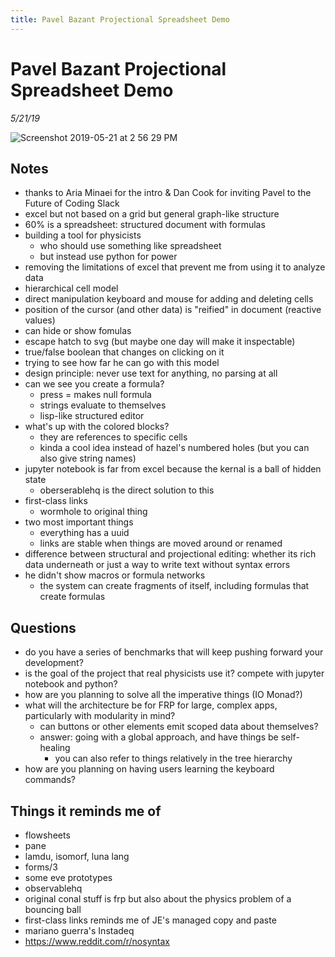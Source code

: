 ```yaml
---
title: Pavel Bazant Projectional Spreadsheet Demo
---
```


# Pavel Bazant Projectional Spreadsheet Demo

_5/21/19_

![Screenshot 2019-05-21 at 2 56 29 PM](https://user-images.githubusercontent.com/2288939/58102157-bddc6200-7bd8-11e9-8f19-7bc3e23a30dc.png)

## Notes

* thanks to Aria Minaei for the intro & Dan Cook for inviting Pavel to the Future of Coding Slack
* excel but not based on a grid but general graph-like structure
* 60% is a spreadsheet: structured document with formulas
* building a tool for physicists 
	* who should use something like spreadsheet
	* but instead use python for power
* removing the limitations of excel that prevent me from using it to analyze data
* hierarchical cell model
* direct manipulation keyboard and mouse for adding and deleting cells
* position of the cursor (and other data) is "reified" in document (reactive values)
* can hide or show fomulas
* escape hatch to svg (but maybe one day will make it inspectable)
* true/false boolean that changes on clicking on it
* trying to see how far he can go with this model
* design principle: never use text for anything, no parsing at all
* can we see you create a formula?
	* press = makes null formula
	* strings evaluate to themselves
	* lisp-like structured editor
* what's up with the colored blocks?
  * they are references to specific cells
  * kinda a cool idea instead of hazel's numbered holes (but you can also give string names)
* jupyter notebook is far from excel because the kernal is a ball of hidden state
	* oberserablehq is the direct solution to this
* first-class links
	* wormhole to original thing
* two most important things
	* everything has a uuid
	* links are stable when things are moved around or renamed
* difference between structural and projectional editing: whether its rich data underneath or just a way to write text without syntax errors
* he didn't show macros or formula networks
	* the system can create fragments of itself, including formulas that create formulas

## Questions

* do you have a series of benchmarks that will keep pushing forward your development?
* is the goal of the project that real physicists use it? compete with jupyter notebook and python?
* how are you planning to solve all the imperative things (IO Monad?)
* what will the architecture be for FRP for large, complex apps, particularly with modularity in mind?
	* can buttons or other elements emit scoped data about themselves?
	* answer: going with a global approach, and have things be self-healing
		* you can also refer to things relatively in the tree hierarchy 
* how are you planning on having users learning the keyboard commands?

## Things it reminds me of

* flowsheets
* pane
* lamdu, isomorf, luna lang
* forms/3
* some eve prototypes
* observablehq
* original conal stuff is frp but also about the physics problem of a bouncing ball
* first-class links reminds me of JE's managed copy and paste
* mariano guerra's Instadeq
* https://www.reddit.com/r/nosyntax